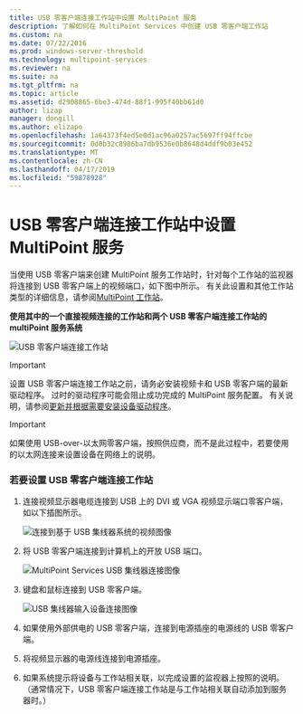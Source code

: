 ```yaml
---
title: USB 零客户端连接工作站中设置 MultiPoint 服务
description: 了解如何在 MultiPoint Services 中创建 USB 零客户端工作站
ms.custom: na
ms.date: 07/22/2016
ms.prod: windows-server-threshold
ms.technology: multipoint-services
ms.reviewer: na
ms.suite: na
ms.tgt_pltfrm: na
ms.topic: article
ms.assetid: d2908865-6be3-474d-88f1-995f40bb61d0
author: lizap
manager: dongill
ms.author: elizapo
ms.openlocfilehash: 1a64373f4ed5e0d1ac96a0257ac5697ff94ffcbe
ms.sourcegitcommit: 0d0b32c8986ba7db9536e0b8648d4ddf9b03e452
ms.translationtype: MT
ms.contentlocale: zh-CN
ms.lasthandoff: 04/17/2019
ms.locfileid: "59878928"
---
```

# <a name="set-up-a-usb-zero-client-connected-station-in-multipoint-services"></a>USB 零客户端连接工作站中设置 MultiPoint 服务
当使用 USB 零客户端来创建 MultiPoint 服务工作站时，针对每个工作站的监视器将连接到 USB 零客户端上的视频端口，如下图中所示。 有关此设置和其他工作站类型的详细信息，请参阅[MultiPoint 工作站](MultiPoint-services-Stations.md)。
  
**使用其中的一个直接视频连接的工作站和两个 USB 零客户端连接工作站的 multiPoint 服务系统**  
  
![USB 零客户端连接工作站](./media/WMS11_diagram7.gif)  
  
> [!IMPORTANT]  
> 设置 USB 零客户端连接工作站之前，请务必安装视频卡和 USB 零客户端的最新驱动程序。 过时的驱动程序可能会阻止成功完成的 MultiPoint 服务配置。 有关说明，请参阅[更新并根据需要安装设备驱动程序](Update-and-install-device-drivers-if-needed.md)。  
  
> [!IMPORTANT]  
> 如果使用 USB-over-以太网零客户端，按照供应商，而不是此过程中，若要使用的以太网连接来设置设备在网络上的说明。  
  
### <a name="to-set-up-a-usb-zero-client-connected-station"></a>若要设置 USB 零客户端连接工作站  
  
1.  连接视频显示器电缆连接到 USB 上的 DVI 或 VGA 视频显示端口零客户端，如以下插图所示。  
  
    ![连接到基于 USB 集线器系统的视频图像](./media/WMSVideoConnection.gif)  
  
2.  将 USB 零客户端连接到计算机上的开放 USB 端口。  
  
    ![MultiPoint Services USB 集线器连接图像](./media/WMSUSBHubConnection.gif)  
  
3.  键盘和鼠标连接到 USB 零客户端。  
  
    ![USB 集线器输入设备连接图像](./media/WMSUSBDeviceConnection.gif)  
  
4.  如果使用外部供电的 USB 零客户端，连接到电源插座的电源线的 USB 零客户端。  
  
5.  将视频显示器的电源线连接到电源插座。  
  
6.  如果系统提示将设备与工作站相关联，以完成设置的监视器上按照的说明。 （通常情况下，USB 零客户端连接工作站是与工作站相关联自动添加到服务器时。）